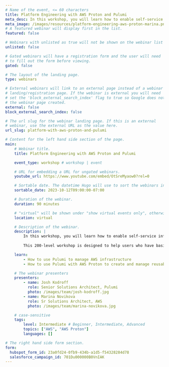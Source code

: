 ```yaml
---
# Name of the event, <= 60 characters
title: Platform Engineering with AWS Proton and Pulumi
meta_desc: In this workshop, you will learn how to enable self-service infrastructure for your organization using AWS Proton and Pulumi.
meta_image: /images/resources/platform-engineering-aws-proton-marina.png
# A featured webinar will display first in the list.
featured: false

# Webinars with unlisted as true will not be shown on the webinar list
unlisted: false

# Gated webinars will have a registration form and the user will need
# to fill out the form before viewing.
gated: false

# The layout of the landing page.
type: webinars

# External webinars will link to an external page instead of a webinar
# landing/registration page. If the webinar is external you will need
# set the 'block_external_search_index' flag to true so Google does not index
# the webinar page created.
external: false
block_external_search_index: false

# The url slug for the webinar landing page. If this is an external
# webinar, use the external URL as the value here.
url_slug: platform-with-aws-proton-and-pulumi

# Content for the left hand side section of the page.
main:
    # Webinar title.
    title: Platform Engineering with AWS Proton and Pulumi

    event_type: workshop # workshop | event

    # URL for embedding a URL for ungated webinars.
    youtube_url: https://www.youtube.com/embed/OtSreMyaow0?rel=0

    # Sortable date. The datetime Hugo will use to sort the webinars in date order.
    sortable_date: 2023-10-12T09:00:00-07:00

    # Duration of the webinar.
    duration: 90 minutes

    # "virtual" will be shown under "show virtual events only", otherwise shown as City, State (seattle, wa)
    location: virtual

    # Description of the webinar.
    description: |
        In this workshop, you will learn how to enable self-service infrastructure for your organization using AWS Proton and Pulumi. The workshop will include a brief introduction to Pulumi, an infrastructure-as-code platform, where you can use familiar programming languages to provision modern cloud managed service for self-service infrastructure templates.
    
        This 200-level workshop is designed to help users who have basic familiarity with Pulumi effectively handle real-world use cases. We will guide you through using AWS Proton and Pulumi with diagrams and a series of labs to help accelerate your organization's platform engineering efforts.

    learn:
        - How to use Pulumi to manage AWS infrastructure
        - How to use Pulumi with AWS Proton to create and manage reusable templates to ensure self-service compliant and production-ready infrastructure for application teams

    # The webinar presenters
    presenters:
        - name: Josh Kodroff
          role: Senior Solutions Architect, Pulumi
          photo: /images/team/josh-kodroff.jpg
        - name: Marina Novikova
          role: Sr Solutions Architect, AWS
          photo: /images/team/marina-novikova.jpg

    # case-sensitive
    tags:
        level: Intermediate # Beginner, Intermediate, Advanced
        topics: ["AWS", "AWS Proton"]
        languages: []

# The right hand side form section.
form:
  hubspot_form_id: 23a0fd24-0fb9-434b-a1d5-f54328284d78
  salesforce_campaign_id: 701Du000000B0VnIAK
---
```

